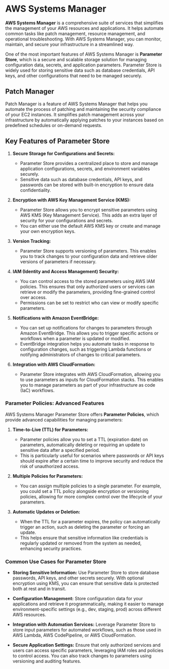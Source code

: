 # AWS Systems Manager

**AWS Systems Manager** is a comprehensive suite of services that simplifies the management of your AWS resources and applications. It helps automate common tasks like patch management, resource management, and operational troubleshooting. With AWS Systems Manager, you can monitor, maintain, and secure your infrastructure in a streamlined way.

One of the most important features of AWS Systems Manager is **Parameter Store**, which is a secure and scalable storage solution for managing configuration data, secrets, and application parameters. Parameter Store is widely used for storing sensitive data such as database credentials, API keys, and other configurations that need to be managed securely.

## Patch Manager

Patch Manager is a feature of AWS Systems Manager that helps you automate the process of patching and maintaining the security compliance of your EC2 instances. It simplifies patch management across your infrastructure by automatically applying patches to your instances based on predefined schedules or on-demand requests.

## Key Features of Parameter Store

1. **Secure Storage for Configurations and Secrets:**
   - Parameter Store provides a centralized place to store and manage application configurations, secrets, and environment variables securely.
   - Sensitive data such as database credentials, API keys, and passwords can be stored with built-in encryption to ensure data confidentiality.

2. **Encryption with AWS Key Management Service (KMS):**
   - Parameter Store allows you to encrypt sensitive parameters using AWS KMS (Key Management Service). This adds an extra layer of security for your configurations and secrets.
   - You can either use the default AWS KMS key or create and manage your own encryption keys.

3. **Version Tracking:**
   - Parameter Store supports versioning of parameters. This enables you to track changes to your configuration data and retrieve older versions of parameters if necessary.

4. **IAM (Identity and Access Management) Security:**
   - You can control access to the stored parameters using AWS IAM policies. This ensures that only authorized users or services can retrieve or modify the parameters, providing fine-grained control over access.
   - Permissions can be set to restrict who can view or modify specific parameters.

5. **Notifications with Amazon EventBridge:**
   - You can set up notifications for changes to parameters through Amazon EventBridge. This allows you to trigger specific actions or workflows when a parameter is updated or modified.
   - EventBridge integration helps you automate tasks in response to configuration changes, such as triggering Lambda functions or notifying administrators of changes to critical parameters.

6. **Integration with AWS CloudFormation:**
   - Parameter Store integrates with AWS CloudFormation, allowing you to use parameters as inputs for CloudFormation stacks. This enables you to manage parameters as part of your infrastructure as code (IaC) workflows.

### Parameter Policies: Advanced Features

AWS Systems Manager Parameter Store offers **Parameter Policies**, which provide advanced capabilities for managing parameters:

1. **Time-to-Live (TTL) for Parameters:**
   - Parameter policies allow you to set a TTL (expiration date) on parameters, automatically deleting or requiring an update to sensitive data after a specified period.
   - This is particularly useful for scenarios where passwords or API keys should expire after a certain time to improve security and reduce the risk of unauthorized access.

2. **Multiple Policies for Parameters:**
   - You can assign multiple policies to a single parameter. For example, you could set a TTL policy alongside encryption or versioning policies, allowing for more complex control over the lifecycle of your parameters.

3. **Automatic Updates or Deletion:**
   - When the TTL for a parameter expires, the policy can automatically trigger an action, such as deleting the parameter or forcing an update.
   - This helps ensure that sensitive information like credentials is regularly updated or removed from the system as needed, enhancing security practices.

### Common Use Cases for Parameter Store

- **Storing Sensitive Information:** Use Parameter Store to store database passwords, API keys, and other secrets securely. With optional encryption using KMS, you can ensure that sensitive data is protected both at rest and in transit.

- **Configuration Management:** Store configuration data for your applications and retrieve it programmatically, making it easier to manage environment-specific settings (e.g., dev, staging, prod) across different AWS resources.

- **Integration with Automation Services:** Leverage Parameter Store to store input parameters for automated workflows, such as those used in AWS Lambda, AWS CodePipeline, or AWS CloudFormation.

- **Secure Application Settings:** Ensure that only authorized services and users can access specific parameters, leveraging IAM roles and policies to control access. You can also track changes to parameters using versioning and auditing features.
